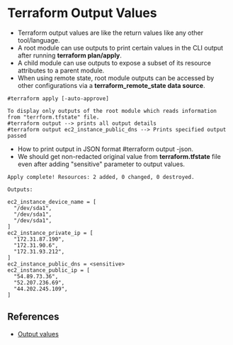 # Terraform Output Values
- Terraform output values are like the return values like any other tool/language.
- A root module can use outputs to print certain values in the CLI output after running **terraform plan/apply**.
- A child module can use outputs to expose a subset of its resource attributes to a parent module.
- When using remote state, root module outputs can be accessed by other configurations via a **terraform_remote_state data source**.
```
#terraform apply [-auto-approve]

To display only outputs of the root module which reads information from "terrform.tfstate" file.
#terraform output --> prints all output details
#terraform output ec2_instance_public_dns --> Prints specified output passed
```
- How to print output in JSON format #terraform output -json.
- We should get non-redacted original value from **terraform.tfstate** file even after adding "sensitive" parameter to output values.
```
Apply complete! Resources: 2 added, 0 changed, 0 destroyed.

Outputs:

ec2_instance_device_name = [
  "/dev/sda1",
  "/dev/sda1",
  "/dev/sda1",
]
ec2_instance_private_ip = [
  "172.31.87.190",
  "172.31.90.6",
  "172.31.93.212",
]
ec2_instance_public_dns = <sensitive>
ec2_instance_public_ip = [
  "54.89.73.36",
  "52.207.236.69",
  "44.202.245.109",
]
```
## References
- [Output values](https://www.terraform.io/docs/language/values/outputs.html)